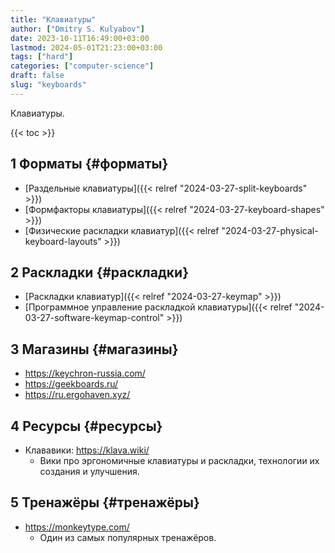 ```yaml
---
title: "Клавиатуры"
author: ["Dmitry S. Kulyabov"]
date: 2023-10-11T16:49:00+03:00
lastmod: 2024-05-01T21:23:00+03:00
tags: ["hard"]
categories: ["computer-science"]
draft: false
slug: "keyboards"
---
```


Клавиатуры.

<!--more-->

{{< toc >}}


## <span class="section-num">1</span> Форматы {#форматы}

-   [Раздельные клавиатуры]({{< relref "2024-03-27-split-keyboards" >}})
-   [Формфакторы клавиатуры]({{< relref "2024-03-27-keyboard-shapes" >}})
-   [Физические раскладки клавиатур]({{< relref "2024-03-27-physical-keyboard-layouts" >}})


## <span class="section-num">2</span> Раскладки {#раскладки}

-   [Раскладки клавиатур]({{< relref "2024-03-27-keymap" >}})
-   [Программное управление раскладкой клавиатуры]({{< relref "2024-03-27-software-keymap-control" >}})


## <span class="section-num">3</span> Магазины {#магазины}

-   <https://keychron-russia.com/>
-   <https://geekboards.ru/>
-   <https://ru.ergohaven.xyz/>


## <span class="section-num">4</span> Ресурсы {#ресурсы}

-   Клававики: <https://klava.wiki/>
    -   Вики про эргономичные клавиатуры и раскладки, технологии их создания и улучшения.


## <span class="section-num">5</span> Тренажёры {#тренажёры}

-   <https://monkeytype.com/>
    -   Один из самых популярных тренажёров.
